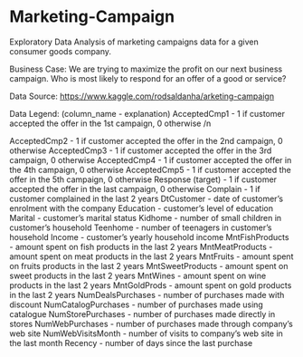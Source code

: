 # Marketing-Campaign

Exploratory Data Analysis of marketing campaigns data for a given consumer goods company.

Business Case:
We are trying to maximize the profit on our next business campaign. 
Who is most likely to respond for an offer of a good or service?


Data Source: https://www.kaggle.com/rodsaldanha/arketing-campaign

Data Legend: (column_name - explanation)
AcceptedCmp1 - 1 if customer accepted the offer in the 1st campaign, 0 otherwise /n

AcceptedCmp2 - 1 if customer accepted the offer in the 2nd campaign, 0 otherwise
AcceptedCmp3 - 1 if customer accepted the offer in the 3rd campaign, 0 otherwise
AcceptedCmp4 - 1 if customer accepted the offer in the 4th campaign, 0 otherwise
AcceptedCmp5 - 1 if customer accepted the offer in the 5th campaign, 0 otherwise
Response (target) - 1 if customer accepted the offer in the last campaign, 0 otherwise
Complain - 1 if customer complained in the last 2 years
DtCustomer - date of customer’s enrolment with the company
Education - customer’s level of education
Marital - customer’s marital status
Kidhome - number of small children in customer’s household
Teenhome - number of teenagers in customer’s household
Income - customer’s yearly household income
MntFishProducts - amount spent on fish products in the last 2 years
MntMeatProducts - amount spent on meat products in the last 2 years
MntFruits - amount spent on fruits products in the last 2 years
MntSweetProducts - amount spent on sweet products in the last 2 years
MntWines - amount spent on wine products in the last 2 years
MntGoldProds - amount spent on gold products in the last 2 years
NumDealsPurchases - number of purchases made with discount
NumCatalogPurchases - number of purchases made using catalogue
NumStorePurchases - number of purchases made directly in stores
NumWebPurchases - number of purchases made through company’s web site
NumWebVisitsMonth - number of visits to company’s web site in the last month
Recency - number of days since the last purchase
